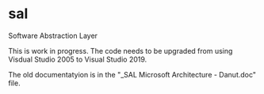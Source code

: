 # sal
Software Abstraction Layer

This is work in progress. The code needs to be upgraded from using Visdual Studio 2005 to Visual Studio 2019.

The old documentatyion is in the "_SAL Microsoft Architecture - Danut.doc" file.





